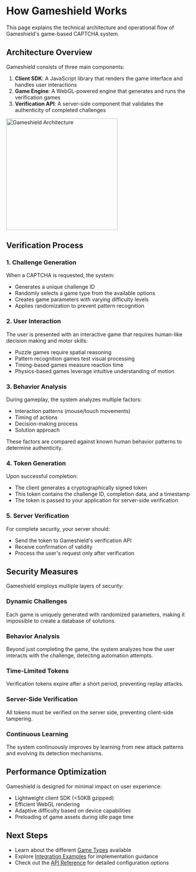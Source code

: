 # How Gameshield Works

This page explains the technical architecture and operational flow of Gameshield's game-based CAPTCHA system.

## Architecture Overview

Gameshield consists of three main components:

1. **Client SDK**: A JavaScript library that renders the game interface and handles user interactions
2. **Game Engine**: A WebGL-powered engine that generates and runs the verification games
3. **Verification API**: A server-side component that validates the authenticity of completed challenges

<img src="/gameshield_how_it_works.png" darkSrc="/gameshield_how_it_works_dark.png" alt="Gameshield Architecture" width="300px"/>

## Verification Process

### 1. Challenge Generation

When a CAPTCHA is requested, the system:

- Generates a unique challenge ID
- Randomly selects a game type from the available options
- Creates game parameters with varying difficulty levels
- Applies randomization to prevent pattern recognition

### 2. User Interaction

The user is presented with an interactive game that requires human-like decision making and motor skills:

- Puzzle games require spatial reasoning
- Pattern recognition games test visual processing
- Timing-based games measure reaction time
- Physics-based games leverage intuitive understanding of motion

### 3. Behavior Analysis

During gameplay, the system analyzes multiple factors:

- Interaction patterns (mouse/touch movements)
- Timing of actions
- Decision-making process
- Solution approach

These factors are compared against known human behavior patterns to determine authenticity.

### 4. Token Generation

Upon successful completion:

- The client generates a cryptographically signed token
- This token contains the challenge ID, completion data, and a timestamp
- The token is passed to your application for server-side verification

### 5. Server Verification

For complete security, your server should:

- Send the token to Gameshield's verification API
- Receive confirmation of validity
- Process the user's request only after verification

## Security Measures

Gameshield employs multiple layers of security:

### Dynamic Challenges

Each game is uniquely generated with randomized parameters, making it impossible to create a database of solutions.

### Behavior Analysis

Beyond just completing the game, the system analyzes how the user interacts with the challenge, detecting automation attempts.

### Time-Limited Tokens

Verification tokens expire after a short period, preventing replay attacks.

### Server-Side Verification

All tokens must be verified on the server side, preventing client-side tampering.

### Continuous Learning

The system continuously improves by learning from new attack patterns and evolving its detection mechanisms.

## Performance Optimization

Gameshield is designed for minimal impact on user experience:

- Lightweight client SDK (<50KB gzipped)
- Efficient WebGL rendering
- Adaptive difficulty based on device capabilities
- Preloading of game assets during idle page time

## Next Steps

- Learn about the different [Game Types](/guide/game-types) available
- Explore [Integration Examples](/guide/integration-examples) for implementation guidance
- Check out the [API Reference](/api/) for detailed configuration options
